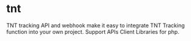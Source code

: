 # tnt
TNT tracking API and webhook make it easy to integrate TNT Tracking function into your own project. Support APIs Client Libraries for php.
